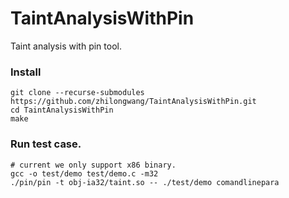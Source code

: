 # TaintAnalysisWithPin
Taint analysis with pin tool.


### Install


```
git clone --recurse-submodules https://github.com/zhilongwang/TaintAnalysisWithPin.git
cd TaintAnalysisWithPin 
make
```

### Run test case.
```
# current we only support x86 binary.
gcc -o test/demo test/demo.c -m32 
./pin/pin -t obj-ia32/taint.so -- ./test/demo comandlinepara
```

